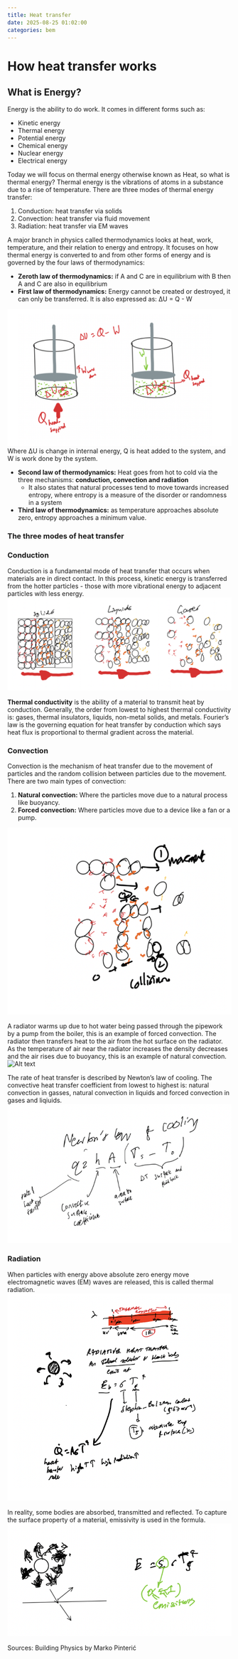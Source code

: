 ```yaml
---
title: Heat transfer
date: 2025-08-25 01:02:00
categories: bem
---
```


# How heat transfer works

## What is Energy?
Energy is the ability to do work. It comes in different forms such as:
- Kinetic energy
- Thermal energy
- Potential energy
- Chemical energy
- Nuclear energy
- Electrical energy

Today we will focus on thermal energy otherwise known as Heat, so what is thermal energy? Thermal energy is the vibrations of atoms in a substance due to a rise of temperature. There are three modes of thermal energy transfer:
1. Conduction: heat transfer via solids
2. Convection: heat transfer via fluid movement
3. Radiation: heat transfer via EM waves

A major branch in physics called thermodynamics looks at heat, work, temperature, and their relation to energy and entropy. It focuses on how thermal energy is converted to and from other forms of energy and is governed by the four laws of thermodynamics:
- **Zeroth law of thermodynamics:** if A and C are in equilibrium with B then A and C are also in equilibrium
- **First law of thermodynamics:** Energy cannot be created or destroyed, it can only be transferred. It is also expressed as: ΔU = Q - W
<img src="/assets/first_law_thermodynamics.png" alt="Alt text" style="max-width: 100%; height: auto;" />    
 Where ΔU is change in internal energy, Q is heat added to the system, and W is work done by the system.

- **Second law of thermodynamics:**  Heat goes from hot to cold via the three mechanisms: **conduction, convection and radiation** 
   - It also states that natural processes tend to move towards increased entropy, where entropy is a measure of the disorder or randomness in a system
- **Third law of thermodynamics:** as temperature approaches absolute zero, entropy approaches a minimum value.

### The three modes of heat transfer
### Conduction
Conduction is a fundamental mode of heat transfer that occurs when materials are in direct contact. In this process, kinetic energy is transferred from the hotter particles - those with more vibrational energy to adjacent particles with less energy. 
<img src="/assets/solid_liquid_gas.png" alt="Alt text" style="max-width: 100%; height: auto;" />    

**Thermal conductivity** is the ability of a material to transmit heat by conduction. Generally, the order from lowest to highest thermal conductivity is: gases, thermal insulators, liquids, non-metal solids, and metals. Fourier’s law is the governing equation for heat transfer by conduction which says heat flux is proportional to thermal gradient across the material.

### Convection
Convection is the mechanism of heat transfer due to the movement of particles and the random collision between particles due to the movement. There are two main types of convection:
1. **Natural convection:** Where the particles move due to a natural process like buoyancy.
2. **Forced convection:** Where particles move due to a device like a fan or a pump.
<img src="/assets/liquid_movement.png" alt="Alt text" style="max-width: 100%; height: auto;" />    

A radiator warms up due to hot water being passed through the pipework by a pump from the boiler, this is an example of forced convection. The radiator then transfers heat to the air from the hot surface on the radiator. As the temperature of air near the radiator increases the density decreases and the air rises due to buoyancy, this is an example of natural convection.
<img src="/assets/forced_convetion.png" alt="Alt text" style="max-width: 100%; height: auto;" />    

The rate of heat transfer is described by Newton’s law of cooling. The convective heat transfer coefficient from lowest to highest is: natural convection in gasses, natural convection in liquids and forced convection in gases and liqiuids.
<img src="/assets/newton_cooling.png" alt="Alt text" style="max-width: 100%; height: auto;" />    


### Radiation
When particles with energy above absolute zero energy move electromagnetic waves (EM) waves are released, this is called thermal radiation.
<img src="/assets/radiation.png" alt="Alt text" style="max-width: 100%; height: auto;" />    

In reality, some bodies are absorbed, transmitted and reflected. To capture the surface property of a material, emissivity is used in the formula.
<img src="/assets/emissivity.png" alt="Alt text" style="max-width: 100%; height: auto;" />    

Sources:
Building Physics by Marko Pinterić





